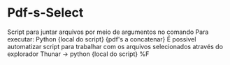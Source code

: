 # Pdf-s-Select
Script para juntar arquivos por meio de argumentos no comando
Para executar: Python {local do script} {pdf's a concatenar}
É possivel automatizar script para trabalhar com os arquivos selecionados através do explorador Thunar
-> python {local do script} %F
